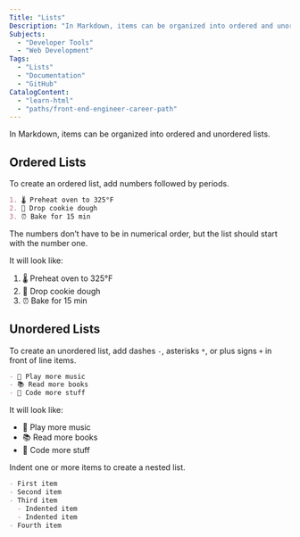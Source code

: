 ```yaml
---
Title: "Lists"
Description: "In Markdown, items can be organized into ordered and unordered lists. To create an ordered list, add numbers followed by periods. markdown 1. 🌡 Preheat oven to 325°F 2. 🍪 Drop cookie dough 3. ⏰ Bake for 15 min "
Subjects:
  - "Developer Tools"
  - "Web Development"
Tags:
  - "Lists"
  - "Documentation"
  - "GitHub"
CatalogContent:
  - "learn-html"
  - "paths/front-end-engineer-career-path"
---
```


In Markdown, items can be organized into ordered and unordered lists.

## Ordered Lists

To create an ordered list, add numbers followed by periods.

```md
1. 🌡 Preheat oven to 325°F
2. 🍪 Drop cookie dough
3. ⏰ Bake for 15 min
```

The numbers don’t have to be in numerical order, but the list should start with the number one.

It will look like:

1. 🌡 Preheat oven to 325°F
2. 🍪 Drop cookie dough
3. ⏰ Bake for 15 min

## Unordered Lists

To create an unordered list, add dashes `-`, asterisks `*`, or plus signs `+` in front of line items.

```md
- 🎸 Play more music
- 📚 Read more books
- 👩 Code more stuff
```

It will look like:

- 🎸 Play more music
- 📚 Read more books
- 👩 Code more stuff

Indent one or more items to create a nested list.

```md
- First item
- Second item
- Third item
  - Indented item
  - Indented item
- Fourth item
```
